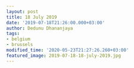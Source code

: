 ```yaml
---
layout: post
title: 18 July 2019
date: '2019-07-18T21:26:00.000+03:00'
author: Dedunu Dhananjaya
tags:
- belgium
- brussels
modified_time: '2020-05-23T21:27:26.260+03:00'
featured_image: 2019-07-18-18-july-2019.jpg
---
```


